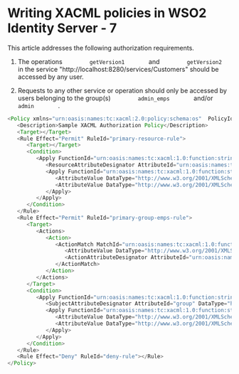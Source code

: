 # Writing XACML policies in WSO2 Identity Server - 7

This article addresses the following authorization requirements.

1. The operations `         getVersion1        ` and
`         getVersion2        ` in the service "http://localhost:8280/services/Customers" should be accessed by any
user.  

2. Requests to any other service or operation should only be accessed by
users belonging to the group(s) `         admin_emps        ` and/or
`         admin        ` .

``` java
<Policy xmlns="urn:oasis:names:tc:xacml:2.0:policy:schema:os"  PolicyId="urn:sample:xacml:2.0:samplepolicy" RuleCombiningAlgId="urn:oasis:names:tc:xacml:1.0:rule-combining-algorithm:first-applicable">
   <Description>Sample XACML Authorization Policy</Description>
   <Target></Target>
   <Rule Effect="Permit" RuleId="primary-resource-rule">
      <Target></Target>
      <Condition>
         <Apply FunctionId="urn:oasis:names:tc:xacml:1.0:function:string-at-least-one-member-of">
            <ResourceAttributeDesignator AttributeId="urn:oasis:names:tc:xacml:1.0:resource:resource-id" DataType="http://www.w3.org/2001/XMLSchema#string"></ResourceAttributeDesignator>
            <Apply FunctionId="urn:oasis:names:tc:xacml:1.0:function:string-bag">
               <AttributeValue DataType="http://www.w3.org/2001/XMLSchema#string">http://localhost:8280/services/Customers/getVersion1</AttributeValue>
               <AttributeValue DataType="http://www.w3.org/2001/XMLSchema#string">http://localhost:8280/services/Customers/getVersion2</AttributeValue>
            </Apply>
         </Apply>
      </Condition>
   </Rule>
   <Rule Effect="Permit" RuleId="primary-group-emps-rule">
      <Target>
         <Actions>
            <Action>
               <ActionMatch MatchId="urn:oasis:names:tc:xacml:1.0:function:string-equal">
                  <AttributeValue DataType="http://www.w3.org/2001/XMLSchema#string">read</AttributeValue>
                  <ActionAttributeDesignator AttributeId="urn:oasis:names:tc:xacml:1.0:action:action-id" DataType="http://www.w3.org/2001/XMLSchema#string"></ActionAttributeDesignator>
               </ActionMatch>
            </Action>
         </Actions>
      </Target>
      <Condition>
         <Apply FunctionId="urn:oasis:names:tc:xacml:1.0:function:string-at-least-one-member-of">
            <SubjectAttributeDesignator AttributeId="group" DataType="http://www.w3.org/2001/XMLSchema#string"></SubjectAttributeDesignator>
            <Apply FunctionId="urn:oasis:names:tc:xacml:1.0:function:string-bag">
               <AttributeValue DataType="http://www.w3.org/2001/XMLSchema#string">admin_emps</AttributeValue>
               <AttributeValue DataType="http://www.w3.org/2001/XMLSchema#string">admin</AttributeValue>
            </Apply>
         </Apply>
      </Condition>
   </Rule>
   <Rule Effect="Deny" RuleId="deny-rule"></Rule>
</Policy>        
```

